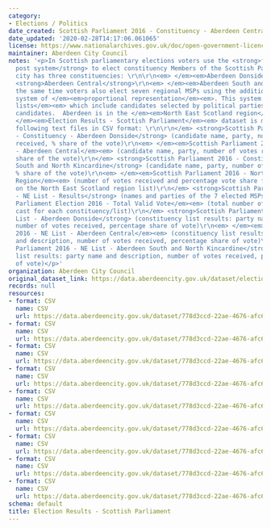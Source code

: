```yaml
---
category:
- Elections / Politics
date_created: Scottish Parliament 2016 - Constituency - Aberdeen Central
date_updated: '2020-02-28T14:17:06.061065'
license: https://www.nationalarchives.gov.uk/doc/open-government-licence/version/3/
maintainer: Aberdeen City Council
notes: '<p>In Scottish parliamentary elections voters use the <strong>first past the
  post system</strong> to elect constituency Members of the Scottish Parliament (MSPs).  Aberdeen
  city has three constituencies: \r\n\r\n<em> </em><em>Aberdeen Donside</em><em>\r\n</em>
  <strong>Aberdeen Central</strong>\r\n<em> </em><em>Aberdeen South and North Kincardine</em><em>\r\n\r\nAt
  the same time voters also elect seven regional MSPs using the additional member
  system of </em><em>proportional representation</em><em>. This system uses </em><em>regional
  lists</em><em> which include candidates selected by political parties and independent
  candidates.  Aberdeen is in the </em><em>North East Scotland region</em><em>.\r\n<strong><em>_</em></strong><strong><em>_</em></strong><strong><em>_</em></strong><strong><em>_</em></strong><strong><em>_</em></strong><strong><em>_</em></strong><strong><em>_</em></strong>______\r\n\r\nThe
  </em><em>Election Results - Scottish Parliament</em><em> dataset is made of the
  following text files in CSV format: \r\n\r\n</em> <strong>Scottish Parliament 2016
  - Constituency - Aberdeen Donside</strong> (candidate name, party, number of votes
  received, % share of the vote)\r\n<em> </em><em>Scottish Parliament 2016 - Constituency
  - Aberdeen Central</em><em> (candidate name, party, number of votes received, %
  share of the vote)\r\n</em> <strong>Scottish Parliament 2016 - Constituency - Aberdeen
  South and North Kincardine</strong> (candidate name, party, number of votes received,
  % share of the vote)\r\n<em> </em><em>Scottish Parliament 2016 - North East Scotland
  Region</em><em> (number of votes received and percentage vote share for each party
  on the North East Scotland region list)\r\n</em> <strong>Scottish Parliament 2016
  - NE List - Results</strong> (names and parties of the 7 elected MSPs)\r\n<em> </em><em>Scottish
  Parliament Election 2016 - Total Valid Vote</em><em> (total number of valid votes
  cast for each constituency/list)\r\n</em> <strong>Scottish Parliament 2016 - NE
  List - Aberdeen Donside</strong> (constituency list results: party name and description,
  number of votes received, percentage share of vote)\r\n<em> </em><em>Scottish Parliament
  2016 - NE List - Aberdeen Central</em><em> (constituency list results: party name
  and description, number of votes received, percentage share of vote)\r\n</em> <strong>Scottish
  Parliament 2016 - NE List - Aberdeen South and North Kincardine</strong> (constituency
  list results: party name and description, number of votes received, percentage share
  of vote)</p>'
organization: Aberdeen City Council
original_dataset_link: https://data.aberdeencity.gov.uk/dataset/election-results-scottish-parliament
records: null
resources:
- format: CSV
  name: CSV
  url: https://data.aberdeencity.gov.uk/dataset/778d3ccd-22ae-4676-afc6-4c82ffda2cc3/resource/658734cf-c435-4bb4-aba0-4501538d6bf3/download/scotparl2016-constituency-abcrl.csv
- format: CSV
  name: CSV
  url: https://data.aberdeencity.gov.uk/dataset/778d3ccd-22ae-4676-afc6-4c82ffda2cc3/resource/6552bda4-4d20-4152-8532-b62076983ebd/download/scotparl2016-constituency-abdon.csv
- format: CSV
  name: CSV
  url: https://data.aberdeencity.gov.uk/dataset/778d3ccd-22ae-4676-afc6-4c82ffda2cc3/resource/4d68c886-73ef-4edc-854d-8b8cc5ba7835/download/scotparl2016-constituency-absnk.csv
- format: CSV
  name: CSV
  url: https://data.aberdeencity.gov.uk/dataset/778d3ccd-22ae-4676-afc6-4c82ffda2cc3/resource/47a5df6f-581d-4bd3-9927-05ccb6131b0f/download/scotparl2016-ne-scotland-region.csv
- format: CSV
  name: CSV
  url: https://data.aberdeencity.gov.uk/dataset/778d3ccd-22ae-4676-afc6-4c82ffda2cc3/resource/e24b27b5-3571-40fe-b150-175c908205f1/download/scotparl2016-ne-list-abdonside.csv
- format: CSV
  name: CSV
  url: https://data.aberdeencity.gov.uk/dataset/778d3ccd-22ae-4676-afc6-4c82ffda2cc3/resource/dbe29b1e-881b-4a21-b5d0-8ec617796663/download/scotparl2016-ne-list-abcentral.csv
- format: CSV
  name: CSV
  url: https://data.aberdeencity.gov.uk/dataset/778d3ccd-22ae-4676-afc6-4c82ffda2cc3/resource/f5a6e78f-9a1b-43c4-b26a-d59686912912/download/scotparl2016-ne-list-abs-and-nk.csv
- format: CSV
  name: CSV
  url: https://data.aberdeencity.gov.uk/dataset/778d3ccd-22ae-4676-afc6-4c82ffda2cc3/resource/5a02e51b-ebb1-4c3d-bbfc-5b75df8bdfd7/download/scotparl2016-total-valid-votes.csv
- format: CSV
  name: CSV
  url: https://data.aberdeencity.gov.uk/dataset/778d3ccd-22ae-4676-afc6-4c82ffda2cc3/resource/c714713a-4514-44b7-a396-f0d773295ef8/download/scotparl2016-ne-list-results.csv
schema: default
title: Election Results - Scottish Parliament
---
```

